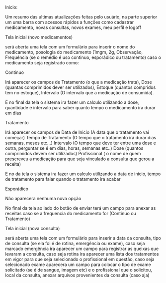 Inicio:

Um resumo das ultimas atualizações feitas pelo usuário, na parte superior um uma barra com acessos rápidos a funções como cadastrar medicamento, novas consultas, novos exames, meu perfil e logoff

Tela inicial (novo medicamentos)

será aberta uma tela com um formulário para inserir o nome do medicamento, posologia do medicamento (1mgm, 2g, Observação, Frequência (se o remédio é uso continuo, esporádico ou tratamento) caso o medicamento seja registrado como:

Continuo

Irá aparecer os campos de Tratamento (o que a medicação trata), Dose (quantas comprimidos dever ser utilizados), Estoque (quantos compridos tem no estoque), Intervalo (O intervalo que a medicação de consumida).

E no final da tela o sistema ira fazer um calculo utilizando a dose, quantidade e intervalo para saber quanto tempo o medicamento ira durar em dias

Tratamento

Irá aparecer os campos de Data de Inicio (A data que o tratamento vai começar) Tempo de Tratamento (O tempo que o tratamento irá durar dias semanas, meses etc…) Intervalo (O tempo que deve ter entre uma dose e outra, perguntar se é em dias, horas, semanas etc..) Dose (quantos comprimidos devem ser utilizados) Profissional ( o nome de quem prescreveu a medicação para que seja vinculado a consulta que gerou a receita)

E no da tela o sistema ira fazer um calculo utilizando a data de inicio, tempo de tratamento para falar quando o tratamento ira acabar

Esporádico

Não aparecera nenhuma nova opção

No final da tela ao lado do botão de enviar terá um campo para anexar as receitas caso se a frequencia do medicamento for (Continuo ou Tratamento)

Tela inicial (nova consulta)

será aberta uma tela com um formulário para inserir a data da consulta, tipo de consulta (se ela foi é de rotina, emergência ou exame), caso seja marcado emergência ira aparecer um campo para registrar as queixas que levaram a consulta, caso seja rotina ira aparecer uma lista dos tratamentos em vigor para que seja selecionado o profissional em questão, caso seja selecionado exame aparecera um campo para colocar o tipo de exame solicitado (se é de sangue, imagem etc) e o profissional que o solicitou, local da consulta, anexar arquivos provenientes da consulta (caso aja)
